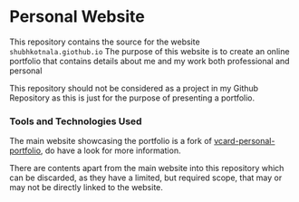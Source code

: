 # Personal Website
This repository contains the source for the website `shubhkotnala.giothub.io`
The purpose of this website is to create an online portfolio that contains details about me and my work both professional and personal

This repository should not be considered as a project in my Github Repository as this is just for the purpose of presenting a portfolio. 

### Tools and Technologies Used
The main website showcasing the portfolio is a fork of [vcard-personal-portfolio](https://github.com/codewithsadee/vcard-personal-portfolio), do have a look for more information. 

There are contents apart from the main website into this repository which can be discarded, as they have a limited, but required scope, that may or may not be directly linked to the website.
